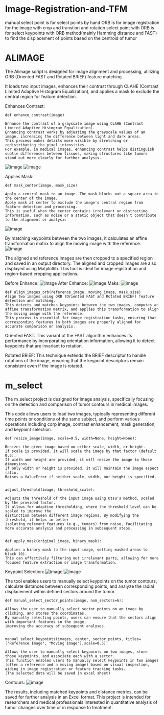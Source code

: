 # Image-Registration-and-TFM

manual select point is for select points by hand
ORB is for image registration for the image with crop and transtion and rotation
select point with ORB is for select keypoints with ORB method(mainly Hamming distance and FAST) to find the displacement of points based on the centroid of tumor

# ALIMAGE
The Alimage script is designed for image alignment and processing, utilizing ORB (Oriented FAST and Rotated BRIEF) feature matching.

It loads two input images, enhances their contrast through CLAHE (Contrast Limited Adaptive Histogram Equalization), and applies a mask to exclude the central region for feature detection.

Enhances Contrast:
    
    def enhance_contrast(image)
    
    Enhance the contrast of a grayscale image using CLAHE (Contrast Limited Adaptive Histogram Equalization).
    Enhancing contrast works by adjusting the grayscale values of an image, increasing the difference between light and dark areas.
    This process makes details more visible by stretching or redistributing the pixel intensities.
    For example, in medical images, enhancing contrast helps distinguish subtle differences between tissues, making structures like tumors stand out more clearly for further analysis.
    
![image](https://github.com/user-attachments/assets/6762880b-36cb-4039-b988-4f7e517d6c8a)
![image](https://github.com/user-attachments/assets/e002fd09-6362-4b97-8ca9-96205f145dd1)

Applies Mask:

    def mask_center(image, mask_size)

    Apply a central mask to an image. The mask blocks out a square area in the center of the image.
    Apply mask at center to exclude the image's central region from feature detection and processing.
    This is useful when the center contains irrelevant or distracting information, such as noise or a static object that doesn't contribute to the alignment or analysis
    
![image](https://github.com/user-attachments/assets/e4dec117-1417-43b3-89a8-2602f8d34762)

By matching keypoints between the two images, it calculates an affine transformation matrix to align the moving image with the reference.
![image](https://github.com/user-attachments/assets/da375219-d8e0-45e4-aaed-f7954a57ba43)

The aligned and reference images are then cropped to a specified region and saved in an output directory. The aligned and cropped images are also displayed using Matplotlib. This tool is ideal for image registration and region-based cropping applications.

Before Enhance:
![image](https://github.com/user-attachments/assets/34657efd-3663-4b2c-8c2b-fc6c6715e7ea)
After Enhance:
![image](https://github.com/user-attachments/assets/519008ba-8df9-448d-89ca-827739c3abe4)
Maks:
![image](https://github.com/user-attachments/assets/9f0b2617-a6c6-4b18-ba63-26e7c1b272c6)


    def align_images_orb(reference_image, moving_image, mask_size)
    Align two images using ORB (Oriented FAST and Rotated BRIEF) feature detection and matching.
    This detects and matches keypoints between the two images, computes an affine transformation matrix, and applies this transformation to align the moving image with the reference.
    This process is essential for image registration tasks, ensuring that corresponding features in both images are properly aligned for accurate comparison or analysis.
    
Oriented FAST: This variant of the FAST algorithm enhances its performance by incorporating orientation information, allowing it to detect keypoints that are invariant to rotation.

Rotated BRIEF: This technique extends the BRIEF descriptor to handle rotations of the image, ensuring that the keypoint descriptors remain consistent even if the image is rotated.


# m_select

The m_select project is designed for image analysis, specifically focusing on the detection and comparison of tumor contours in medical images.

This code allows users to load two images, typically representing different time points or conditions of the same subject, and perform various operations including corp image, contrast enhancement, mask generation, and keypoint selection.

    def resize_image(image, scale=0.5, width=None, height=None):
    
    Resizes the given image based on either scale, width, or height.
    If scale is provided, it will scale the image by that factor (default 0.5).
    If width and height are provided, it will resize the image to those dimensions.
    If only width or height is provided, it will maintain the image aspect ratio.
    Raises a ValueError if neither scale, width, nor height is specified.
    
    
    adjust_threshold(image, threshold_scale):
    
    Adjusts the threshold of the input image using Otsu's method, scaled by the provided factor.
    It allows for adaptive thresholding, where the threshold level can be scaled to improve the
    distinction between different image regions. By modifying the threshold, it helps in better
    isolating relevant features (e.g., tumors) from noise, facilitating more accurate analysis and processing in subsequent steps.


    def apply_mask(original_image, binary_mask):
    
    Applies a binary mask to the input image, setting masked areas to black (0).
    This can effectively filtering out irrelevant parts, allowing for more focused feature extraction or image transformation.


Keypoint Selection:
![image](https://github.com/user-attachments/assets/6225e46c-7fbb-4c74-92bc-d7bdb6ff2645)
![image](https://github.com/user-attachments/assets/562e5142-5d78-4906-ab8a-c27a04b71166)

The tool enables users to manually select keypoints on the tumor contours, calculate distances between corresponding points, and analyze the radial displacement within defined sectors around the tumor.

    def manual_select_sector_points(image, num_sectors=6):
    
    Allows the user to manually select sector points on an image by clicking, and stores the coordinates.
    By manually selecting points, users can ensure that the sectors align with important features in the image,
    improving the accuracy of subsequent analyses.


    manual_select_keypoints(images, center, sector_points, titles=["Reference Image", "Moving Image"],scale=0.5):
    
    Allows the user to manually select keypoints on two images, store those keypoints, and associate each with a sector.
    This function enables users to manually select keypoints in two images (often a reference and a moving image) based on visual inspection,
    aiding in image registration or feature tracking tasks.
    (The selected data will be saved in excel sheet)
    
Contours:
![image](https://github.com/user-attachments/assets/90348024-2cec-4af4-9b0e-360b16342441)

The results, including matched keypoints and distance metrics, can be saved for further analysis in an Excel format. This project is intended for researchers and medical professionals interested in quantitative analysis of tumor changes over time or in response to treatment.
